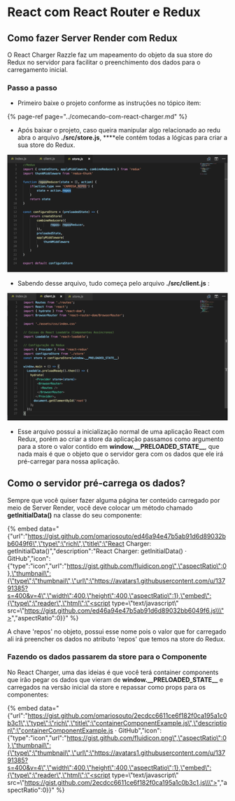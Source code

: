 # React com React Router e Redux

## Como fazer Server Render com Redux

O React Charger Razzle faz um mapeamento do objeto da sua store do Redux no servidor para facilitar o preenchimento dos dados para o carregamento inicial.

### Passo a passo

* Primeiro baixe o projeto conforme as instruções no tópico item:

{% page-ref page="../comecando-com-react-charger.md" %}

* Após baixar o projeto, caso queira manipular algo relacionado ao redu abra o arquivo **./src/store.js**, ****ele contém todas a lógicas para criar a sua store do Redux.

![](../.gitbook/assets/image%20%287%29.png)

* Sabendo desse arquivo, tudo começa pelo arquivo **./src/client.js** :

![](../.gitbook/assets/image%20%282%29.png)

* Esse arquivo possui a inicialização normal de uma aplicação React com Redux, porém ao criar a store da aplicação passamos como argumento para a store o valor contido em **window.\_\_PRELOADED\_STATE\_\_**, que nada mais é que o objeto que o servidor gera com os dados que ele irá pré-carregar para nossa aplicação.

## Como o servidor pré-carrega os dados?

Sempre que você quiser fazer alguma página ter conteúdo carregado por meio de Server Render, você deve colocar um método chamado **getInitialData\(\)** na classe do seu componente:

{% embed data="{\"url\":\"https://gist.github.com/omariosouto/ed46a94e47b5ab91d6d89032bb6049f6\",\"type\":\"rich\",\"title\":\"React Charger: getInitialData\(\)\",\"description\":\"React Charger: getInitialData\(\) · GitHub\",\"icon\":{\"type\":\"icon\",\"url\":\"https://gist.github.com/fluidicon.png\",\"aspectRatio\":0},\"thumbnail\":{\"type\":\"thumbnail\",\"url\":\"https://avatars1.githubusercontent.com/u/13791385?s=400&v=4\",\"width\":400,\"height\":400,\"aspectRatio\":1},\"embed\":{\"type\":\"reader\",\"html\":\"<script type=\\\"text/javascript\\\" src=\\\"https://gist.github.com/ed46a94e47b5ab91d6d89032bb6049f6.js\\\"></script>\",\"aspectRatio\":0}}" %}

A chave 'repos' no objeto, possui esse nome pois o valor que for carregado ali irá preencher os dados no atributo 'repos' que temos na store do Redux.

### Fazendo os dados passarem da store para o Componente

No React Charger, uma das ideias é que você terá container components que irão pegar os dados que vieram de **window.\_\_PRELOADED\_STATE\_\_** e carregados na versão inicial da store e repassar como props para os componentes:

{% embed data="{\"url\":\"https://gist.github.com/omariosouto/2ecdcc6611ce6f182f0ca195a1c0b3c1\",\"type\":\"rich\",\"title\":\"containerComponentExample.js\",\"description\":\"containerComponentExample.js · GitHub\",\"icon\":{\"type\":\"icon\",\"url\":\"https://gist.github.com/fluidicon.png\",\"aspectRatio\":0},\"thumbnail\":{\"type\":\"thumbnail\",\"url\":\"https://avatars1.githubusercontent.com/u/13791385?s=400&v=4\",\"width\":400,\"height\":400,\"aspectRatio\":1},\"embed\":{\"type\":\"reader\",\"html\":\"<script type=\\\"text/javascript\\\" src=\\\"https://gist.github.com/2ecdcc6611ce6f182f0ca195a1c0b3c1.js\\\"></script>\",\"aspectRatio\":0}}" %}



 


